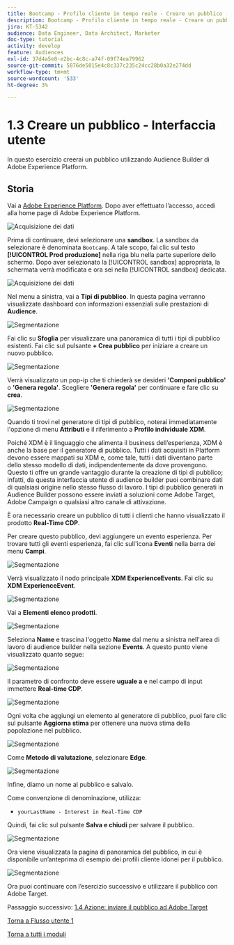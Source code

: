 ```yaml
---
title: Bootcamp - Profilo cliente in tempo reale - Creare un pubblico - Interfaccia utente
description: Bootcamp - Profilo cliente in tempo reale - Creare un pubblico - Interfaccia utente
jira: KT-5342
audience: Data Engineer, Data Architect, Marketer
doc-type: tutorial
activity: develop
feature: Audiences
exl-id: 37d4a5e8-e2bc-4c8c-a74f-09f74ea79962
source-git-commit: 5876de5015e4c8c337c235c24cc28b0a32e274dd
workflow-type: tm+mt
source-wordcount: '533'
ht-degree: 3%

---
```


# 1.3 Creare un pubblico - Interfaccia utente

In questo esercizio creerai un pubblico utilizzando Audience Builder di Adobe Experience Platform.

## Storia

Vai a [Adobe Experience Platform](https://experience.adobe.com/platform). Dopo aver effettuato l’accesso, accedi alla home page di Adobe Experience Platform.

![Acquisizione dei dati](./images/home.png)

Prima di continuare, devi selezionare una **sandbox**. La sandbox da selezionare è denominata ``Bootcamp``. A tale scopo, fai clic sul testo **[!UICONTROL Prod produzione]** nella riga blu nella parte superiore dello schermo. Dopo aver selezionato la [!UICONTROL sandbox] appropriata, la schermata verrà modificata e ora sei nella [!UICONTROL sandbox] dedicata.

![Acquisizione dei dati](./images/sb1.png)

Nel menu a sinistra, vai a **Tipi di pubblico**. In questa pagina verranno visualizzate dashboard con informazioni essenziali sulle prestazioni di **Audience**.

![Segmentazione](./images/menuseg.png)

Fai clic su **Sfoglia** per visualizzare una panoramica di tutti i tipi di pubblico esistenti. Fai clic sul pulsante **+ Crea pubblico** per iniziare a creare un nuovo pubblico.


![Segmentazione](./images/segmentationui.png)

Verrà visualizzato un pop-ip che ti chiederà se desideri **&#39;Componi pubblico&#39;** o **&#39;Genera regola&#39;**. Scegliere **&#39;Genera regola&#39;** per continuare e fare clic su **crea**.

![Segmentazione][def]

Quando ti trovi nel generatore di tipi di pubblico, noterai immediatamente l&#39;opzione di menu **Attributi** e il riferimento a **Profilo individuale XDM**.


Poiché XDM è il linguaggio che alimenta il business dell’esperienza, XDM è anche la base per il generatore di pubblico. Tutti i dati acquisiti in Platform devono essere mappati su XDM e, come tale, tutti i dati diventano parte dello stesso modello di dati, indipendentemente da dove provengono. Questo ti offre un grande vantaggio durante la creazione di tipi di pubblico; infatti, da questa interfaccia utente di audience builder puoi combinare dati di qualsiasi origine nello stesso flusso di lavoro. I tipi di pubblico generati in Audience Builder possono essere inviati a soluzioni come Adobe Target, Adobe Campaign o qualsiasi altro canale di attivazione.

È ora necessario creare un pubblico di tutti i clienti che hanno visualizzato il prodotto **Real-Time CDP**.

Per creare questo pubblico, devi aggiungere un evento esperienza. Per trovare tutti gli eventi esperienza, fai clic sull&#39;icona **Eventi** nella barra dei menu **Campi**.

![Segmentazione](./images/findee.png)

Verrà visualizzato il nodo principale **XDM ExperienceEvents**. Fai clic su **XDM ExperienceEvent**.

![Segmentazione](./images/see.png)

Vai a **Elementi elenco prodotti**.

![Segmentazione](./images/plitems.png)

Seleziona **Name** e trascina l&#39;oggetto **Name** dal menu a sinistra nell&#39;area di lavoro di audience builder nella sezione **Events**. A questo punto viene visualizzato quanto segue:

![Segmentazione](./images/eewebpdtlname.png)

Il parametro di confronto deve essere **uguale a** e nel campo di input immettere **Real-time CDP**.

![Segmentazione](./images/pv.png)

Ogni volta che aggiungi un elemento al generatore di pubblico, puoi fare clic sul pulsante **Aggiorna stima** per ottenere una nuova stima della popolazione nel pubblico.

![Segmentazione](./images/refreshest.png)

Come **Metodo di valutazione**, selezionare **Edge**.

![Segmentazione](./images/evedge.png)

Infine, diamo un nome al pubblico e salvalo.

Come convenzione di denominazione, utilizza:

- `yourLastName - Interest in Real-Time CDP`

Quindi, fai clic sul pulsante **Salva e chiudi** per salvare il pubblico.

![Segmentazione](./images/segmentname.png)

Ora viene visualizzata la pagina di panoramica del pubblico, in cui è disponibile un’anteprima di esempio dei profili cliente idonei per il pubblico.

![Segmentazione](./images/savedsegment.png)

Ora puoi continuare con l’esercizio successivo e utilizzare il pubblico con Adobe Target.

Passaggio successivo: [1.4 Azione: inviare il pubblico ad Adobe Target](./ex4.md)

[Torna a Flusso utente 1](./uc1.md)

[Torna a tutti i moduli](../../overview.md)


[def]: ./images/segmentationpopup.png

